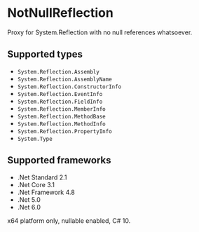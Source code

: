 # NotNullReflection

Proxy for System.Reflection with no null references whatsoever.

## Supported types

+ `System.Reflection.Assembly`
+ `System.Reflection.AssemblyName`
+ `System.Reflection.ConstructorInfo`
+ `System.Reflection.EventInfo`
+ `System.Reflection.FieldInfo`
+ `System.Reflection.MemberInfo`
+ `System.Reflection.MethodBase`
+ `System.Reflection.MethodInfo`
+ `System.Reflection.PropertyInfo`
+ `System.Type`

## Supported frameworks

+ .Net Standard 2.1
+ .Net Core 3.1
+ .Net Framework 4.8
+ .Net 5.0
+ .Net 6.0

x64 platform only, nullable enabled, C# 10.



